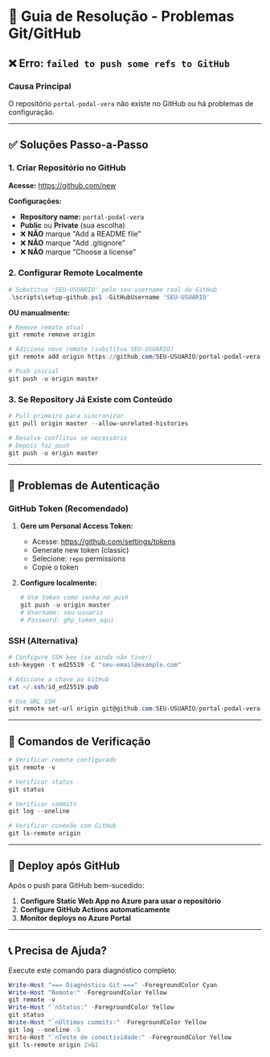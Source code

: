 # 🔧 Guia de Resolução - Problemas Git/GitHub

## ❌ Erro: `failed to push some refs to GitHub`

### **Causa Principal**
O repositório `portal-podal-vera` não existe no GitHub ou há problemas de configuração.

---

## ✅ **Soluções Passo-a-Passo**

### **1. Criar Repositório no GitHub**

**Acesse:** https://github.com/new

**Configurações:**
- **Repository name:** `portal-podal-vera`
- **Public** ou **Private** (sua escolha)
- ❌ **NÃO** marque "Add a README file"
- ❌ **NÃO** marque "Add .gitignore"
- ❌ **NÃO** marque "Choose a license"

### **2. Configurar Remote Localmente**

```powershell
# Substitua 'SEU-USUARIO' pelo seu username real do GitHub
.\scripts\setup-github.ps1 -GitHubUsername 'SEU-USUARIO'
```

**OU manualmente:**

```powershell
# Remove remote atual
git remote remove origin

# Adiciona novo remote (substitua SEU-USUARIO)
git remote add origin https://github.com/SEU-USUARIO/portal-podal-vera.git

# Push inicial
git push -u origin master
```

### **3. Se Repository Já Existe com Conteúdo**

```powershell
# Pull primeiro para sincronizar
git pull origin master --allow-unrelated-histories

# Resolve conflitos se necessário
# Depois faz push
git push -u origin master
```

---

## 🔐 **Problemas de Autenticação**

### **GitHub Token (Recomendado)**

1. **Gere um Personal Access Token:**
   - Acesse: https://github.com/settings/tokens
   - Generate new token (classic)
   - Selecione: `repo` permissions
   - Copie o token

2. **Configure localmente:**
   ```powershell
   # Use token como senha no push
   git push -u origin master
   # Username: seu-usuario
   # Password: ghp_token_aqui
   ```

### **SSH (Alternativa)**

```powershell
# Configure SSH key (se ainda não tiver)
ssh-keygen -t ed25519 -C "seu-email@example.com"

# Adicione a chave ao GitHub
cat ~/.ssh/id_ed25519.pub

# Use URL SSH
git remote set-url origin git@github.com:SEU-USUARIO/portal-podal-vera.git
```

---

## 🎯 **Comandos de Verificação**

```powershell
# Verificar remote configurado
git remote -v

# Verificar status
git status

# Verificar commits
git log --oneline

# Verificar conexão com GitHub
git ls-remote origin
```

---

## 🚀 **Deploy após GitHub**

Após o push para GitHub bem-sucedido:

1. **Configure Static Web App no Azure para usar o repositório**
2. **Configure GitHub Actions automaticamente**
3. **Monitor deploys no Azure Portal**

---

## 📞 **Precisa de Ajuda?**

Execute este comando para diagnóstico completo:

```powershell
Write-Host "=== Diagnóstico Git ===" -ForegroundColor Cyan
Write-Host "Remote:" -ForegroundColor Yellow
git remote -v
Write-Host "`nStatus:" -ForegroundColor Yellow  
git status
Write-Host "`nÚltimos commits:" -ForegroundColor Yellow
git log --oneline -5
Write-Host "`nTeste de conectividade:" -ForegroundColor Yellow
git ls-remote origin 2>&1
```
